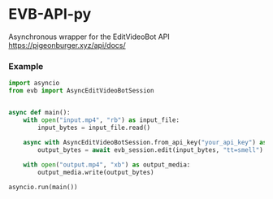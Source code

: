 # EVB-API-py

Asynchronous wrapper for the EditVideoBot API https://pigeonburger.xyz/api/docs/

### Example

```python
import asyncio
from evb import AsyncEditVideoBotSession


async def main():
    with open("input.mp4", "rb") as input_file:
        input_bytes = input_file.read()
        
    async with AsyncEditVideoBotSession.from_api_key("your_api_key") as evb_session:
        output_bytes = await evb_session.edit(input_bytes, "tt=smell")

    with open("output.mp4", "xb") as output_media:
        output_media.write(output_bytes)

asyncio.run(main())
```
